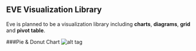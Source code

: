 ## EVE Visualization Library

Eve is planned to be a visualization library including **charts**, **diagrams**, **grid** and **pivot table**. 

###Pie & Donut Chart
![alt tag](https://dl.dropboxusercontent.com/u/36801868/evepiedonut.jpg) 
